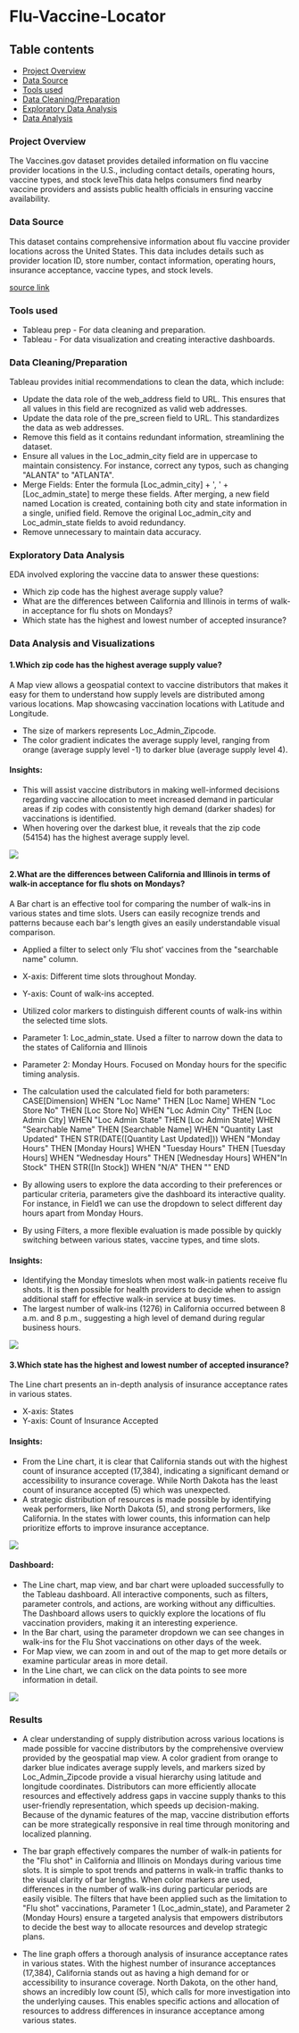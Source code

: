 # Flu-Vaccine-Locator

## Table contents

- [Project Overview](#project-overview)
- [Data Source](#data-source)
- [Tools used](#tools-used)
- [Data Cleaning/Preparation](#data-cleaningpreparation)
- [Exploratory Data Analysis](#exploratory-data-analysis)
- [Data Analysis](#data-analysis)

  
### Project Overview

The Vaccines.gov dataset provides detailed information on flu vaccine provider locations in the U.S., including contact details, operating hours, vaccine types, and stock leveThis data helps consumers find nearby vaccine providers and assists public health officials in ensuring vaccine availability.

### Data Source

This dataset contains comprehensive information about flu vaccine provider locations across the United States. This data includes details such as provider location ID, store number, contact information, operating hours, insurance acceptance, vaccine types, and stock levels.

[source link](https://data.cdc.gov/Flu-Vaccinations/Vaccines-gov-Flu-vaccinating-provider-locations/bugr-bbfr/about_data)

### Tools used

- Tableau prep - For data cleaning and preparation.
- Tableau - For data visualization and creating interactive dashboards.

### Data Cleaning/Preparation

Tableau provides initial recommendations to clean the data, which include:
- Update the data role of the web_address field to URL. This ensures that all values in this field are recognized as valid web addresses.
- Update the data role of the pre_screen field to URL. This standardizes the data as web addresses.
- Remove this field as it contains redundant information, streamlining the dataset.
- Ensure all values in the Loc_admin_city field are in uppercase to maintain consistency. For instance, correct any typos, such as changing "ALANTA" to "ATLANTA".
- Merge Fields: Enter the formula [Loc_admin_city] + ', ' + [Loc_admin_state] to merge these fields. After merging, a new field named Location is created, containing both city and state information in a single, unified field. Remove the original Loc_admin_city and Loc_admin_state fields to avoid redundancy.
- Remove unnecessary to maintain data accuracy.

### Exploratory Data Analysis

EDA involved exploring the vaccine data to answer these questions:

- Which zip code has the highest average supply value?
- What are the differences between California and Illinois in terms of walk-in acceptance for flu shots on Mondays?
- Which state has the highest and lowest number of accepted insurance?

### Data Analysis and Visualizations

#### 1.Which zip code has the highest average supply value?
A Map view allows a geospatial context to vaccine distributors that makes it easy for them to understand how supply levels are distributed among various locations. 
Map showcasing vaccination locations with Latitude and Longitude.
- The size of markers represents Loc_Admin_Zipcode.
- The color gradient indicates the average supply level, ranging from orange (average supply level -1) to darker blue (average supply level 4).
#### Insights: 
- This will assist vaccine distributors in making well-informed decisions regarding vaccine allocation to meet increased demand in particular areas if zip codes with consistently high demand (darker shades) for vaccinations is identified. 
- When hovering over the darkest blue, it reveals that the zip code (54154) has the highest average supply level.

![](https://github.com/gouthamikandi210/Flu-Vaccine-Locator/blob/main/Screenshot%20(436).png)


#### 2.What are the differences between California and Illinois in terms of walk-in acceptance for flu shots on Mondays?
A Bar chart is an effective tool for comparing the number of walk-ins in various states and time slots. Users can easily recognize trends and patterns because each bar's length gives an easily understandable visual comparison.
- Applied a filter to select only ‘Flu shot’ vaccines from the "searchable name" column.
- X-axis: Different time slots throughout Monday.
- Y-axis: Count of walk-ins accepted.
- Utilized color markers to distinguish different counts of walk-ins within the selected time slots.
- Parameter 1: Loc_admin_state. Used a filter to narrow down the data to the states of California and Illinois
- Parameter 2: Monday Hours. Focused on Monday hours for the specific timing analysis.

- The calculation used the calculated field for both parameters:
CASE[Dimension]
WHEN "Loc Name" THEN [Loc Name]
WHEN "Loc Store No" THEN [Loc Store No]
WHEN "Loc Admin City" THEN [Loc Admin City]
WHEN "Loc Admin State" THEN [Loc Admin State]
WHEN "Searchable Name" THEN [Searchable Name]
WHEN "Quantity Last Updated" THEN STR(DATE([Quantity Last Updated]))
WHEN "Monday Hours" THEN [Monday Hours]
WHEN "Tuesday Hours" THEN [Tuesday Hours]
WHEN "Wednesday Hours" THEN [Wednesday Hours] 
WHEN"In Stock" THEN STR([In Stock]) 
WHEN "N/A" THEN "" END

- By allowing users to explore the data according to their preferences or particular criteria, parameters give the dashboard its interactive quality. For instance, in Field1 we can use the dropdown to select different day hours apart from Monday Hours. 
- By using Filters, a more flexible evaluation is made possible by quickly switching between various states, vaccine types, and time slots.
#### Insights:
- Identifying the Monday timeslots when most walk-in patients receive flu shots. It is then possible for health providers to decide when to assign additional staff for effective walk-in service at busy times.
- The largest number of walk-ins (1276) in California occurred between 8 a.m. and 8 p.m., suggesting a high level of demand during regular business hours.

![](https://github.com/gouthamikandi210/Flu-Vaccine-Locator/blob/main/Screenshot%20(437).png)


#### 3.Which state has the highest and lowest number of accepted insurance?
The Line chart presents an in-depth analysis of insurance acceptance rates in various states.
- X-axis: States
- Y-axis: Count of Insurance Accepted
#### Insights:
- From the Line chart, it is clear that California stands out with the highest count of insurance accepted (17,384), indicating a significant demand or accessibility to insurance coverage. While North Dakota has the least count of insurance accepted (5) which was unexpected.
- A strategic distribution of resources is made possible by identifying weak performers, like North Dakota (5), and strong performers, like California. In the states with lower counts, this information can help prioritize efforts to improve insurance acceptance.

![](https://github.com/gouthamikandi210/Flu-Vaccine-Locator/blob/main/Screenshot%20(438).png)


#### Dashboard:
- The Line chart, map view, and bar chart were uploaded successfully to the Tableau dashboard. All interactive components, such as filters, parameter controls, and actions, are working without any difficulties. The Dashboard allows users to quickly explore the locations of flu vaccination providers, making it an interesting experience.
- In the Bar chart, using the parameter dropdown we can see changes in walk-ins for the Flu Shot vaccinations on other days of the week.
- For Map view, we can zoom in and out of the map to get more details or examine particular areas in more detail.
- In the Line chart, we can click on the data points to see more information in detail. 

![](https://github.com/gouthamikandi210/Flu-Vaccine-Locator/blob/main/Screenshot%20(439).png)

### Results 

- A clear understanding of supply distribution across various locations is made possible for vaccine distributors by the comprehensive overview provided by the geospatial map view. A color gradient from orange to darker blue indicates average supply levels, and markers sized by Loc_Admin_Zipcode provide a visual hierarchy using latitude and longitude coordinates. Distributors can more efficiently allocate resources and effectively address gaps in vaccine supply thanks to this user-friendly representation, which speeds up decision-making. Because of the dynamic features of the map, vaccine distribution efforts can be more strategically responsive in real time through monitoring and localized planning.

- The bar graph effectively compares the number of walk-in patients for the "Flu shot" in California and Illinois on Mondays during various time slots. It is simple to spot trends and patterns in walk-in traffic thanks to the visual clarity of bar lengths. When color markers are used, differences in the number of walk-ins during particular periods are easily visible. The filters that have been applied such as the limitation to "Flu shot" vaccinations, Parameter 1 (Loc_admin_state), and Parameter 2 (Monday Hours) ensure a targeted analysis that empowers distributors to decide the best way to allocate resources and develop strategic plans.

- The line graph offers a thorough analysis of insurance acceptance rates in various states. With the highest number of insurance acceptances (17,384), California stands out as having a high demand for or accessibility to insurance coverage. North Dakota, on the other hand, shows an incredibly low count (5), which calls for more investigation into the underlying causes. This enables specific actions and allocation of resources to address differences in insurance acceptance among various states.
